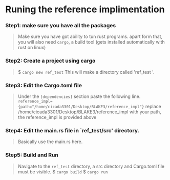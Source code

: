 # Runing the reference implimentation

### Step1: make sure you have all the packages
> Make sure you have got ability to tun rust programs. apart form that, you will also need `cargo`, a build tool (gets installed automatically with rust on linux)
### Step2: Create a project using cargo
> $ `cargo new ref_test`
>This will make a directory called 'ref_test '. 
### Step3: Edit the Cargo.toml file
> Under the `[dependencies]` section paste the following line.
`reference_impl={path="/home/cicada3301/Desktop/BLAKE3/reference_impl"}`
replace /home/cicada3301/Desktop/BLAKE3/reference_impl with your path, the reference_impl is provided above

### Step4: Edit the main.rs file in `ref_test/src' directory.
> Basically use the main.rs here.
 
### Step5: Build and Run
> Navigate to the `ref_test` directory, a src directory and Cargo.toml file must be visible.
$ `cargo build`
$ `cargo run`


